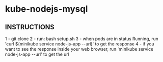 # kube-nodejs-mysql

## INSTRUCTIONS

1 - git clone
2 - run: bash setup.sh
3 - when pods are in status Running, run 'curl $(minikube service node-js-app --url)' to get the response
4 - if you want to see the response inside your web browser, run 'minikube service node-js-app --url' to get the url